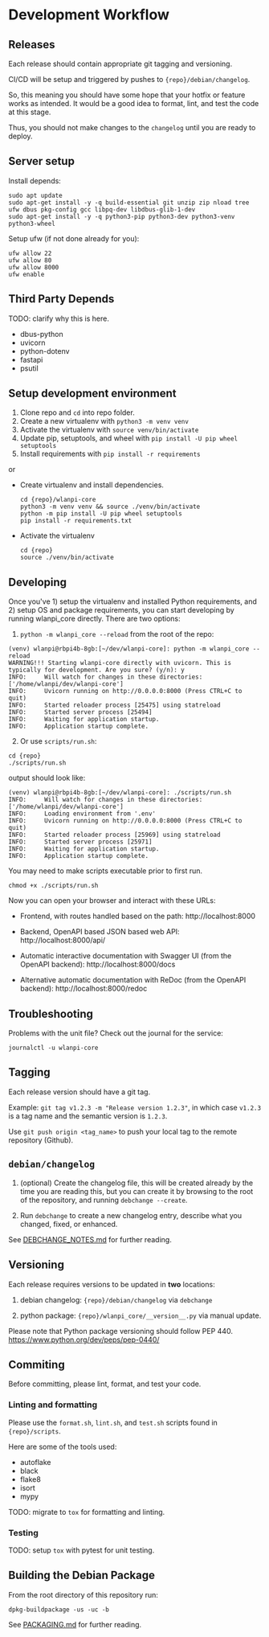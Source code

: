# Development Workflow

## Releases

Each release should contain appropriate git tagging and versioning.

CI/CD will be setup and triggered by pushes to `{repo}/debian/changelog`.

So, this meaning you should have some hope that your hotfix or feature works as intended. It would be a good idea to format, lint, and test the code at this stage.

Thus, you should not make changes to the `changelog` until you are ready to deploy.

## Server setup

Install depends:

```
sudo apt update 
sudo apt-get install -y -q build-essential git unzip zip nload tree ufw dbus pkg-config gcc libpq-dev libdbus-glib-1-dev
sudo apt-get install -y -q python3-pip python3-dev python3-venv python3-wheel
```

Setup ufw (if not done already for you):

```
ufw allow 22
ufw allow 80
ufw allow 8000
ufw enable
```

## Third Party Depends

TODO: clarify why this is here.

- dbus-python
- uvicorn 
- python-dotenv
- fastapi
- psutil

## Setup development environment

1. Clone repo and `cd` into repo folder.
2. Create a new virtualenv with `python3 -m venv venv`
3. Activate the virtualenv with `source venv/bin/activate`
4. Update pip, setuptools, and wheel with `pip install -U pip wheel setuptools`
5. Install requirements with `pip install -r requirements`

or

- Create virtualenv and install dependencies.

    ```
    cd {repo}/wlanpi-core
    python3 -m venv venv && source ./venv/bin/activate
    python -m pip install -U pip wheel setuptools
    pip install -r requirements.txt
    ```

- Activate the virtualenv

    ```
    cd {repo}
    source ./venv/bin/activate
    ```

## Developing

Once you've 1) setup the virtualenv and installed Python requirements, and 2) setup OS and package requirements, you can start developing by running wlanpi_core directly. There are two options:

1. `python -m wlanpi_core --reload` from the root of the repo:

```
(venv) wlanpi@rbpi4b-8gb:[~/dev/wlanpi-core]: python -m wlanpi_core --reload
WARNING!!! Starting wlanpi-core directly with uvicorn. This is typically for development. Are you sure? (y/n): y
INFO:     Will watch for changes in these directories: ['/home/wlanpi/dev/wlanpi-core']
INFO:     Uvicorn running on http://0.0.0.0:8000 (Press CTRL+C to quit)
INFO:     Started reloader process [25475] using statreload
INFO:     Started server process [25494]
INFO:     Waiting for application startup.
INFO:     Application startup complete.
```

2. Or use `scripts/run.sh`:

```
cd {repo}
./scripts/run.sh 
```

output should look like:

```
(venv) wlanpi@rbpi4b-8gb:[~/dev/wlanpi-core]: ./scripts/run.sh 
INFO:     Will watch for changes in these directories: ['/home/wlanpi/dev/wlanpi-core']
INFO:     Loading environment from '.env'
INFO:     Uvicorn running on http://0.0.0.0:8000 (Press CTRL+C to quit)
INFO:     Started reloader process [25969] using statreload
INFO:     Started server process [25971]
INFO:     Waiting for application startup.
INFO:     Application startup complete.
```

You may need to make scripts executable prior to first run.

```
chmod +x ./scripts/run.sh 
```

Now you can open your browser and interact with these URLs:

- Frontend, with routes handled based on the path: http://localhost:8000

- Backend, OpenAPI based JSON based web API: http://localhost:8000/api/

- Automatic interactive documentation with Swagger UI (from the OpenAPI backend): http://localhost:8000/docs

- Alternative automatic documentation with ReDoc (from the OpenAPI backend): http://localhost:8000/redoc

## Troubleshooting

Problems with the unit file? Check out the journal for the service:

```
journalctl -u wlanpi-core
```

## Tagging

Each release version should have a git tag.

Example: `git tag v1.2.3 -m "Release version 1.2.3"`, in which case `v1.2.3` is a tag name and the semantic version is `1.2.3`.

Use `git push origin <tag_name>` to push your local tag to the remote repository (Github).

## `debian/changelog`

1. (optional) Create the changelog file, this will be created already by the time you are reading this, but you can create it by browsing to the root of the repository, and running `debchange --create`.

2. Run `debchange` to create a new changelog entry, describe what you changed, fixed, or enhanced.

See [DEBCHANGE_NOTES.md](DEBCHANGE_NOTES.md) for further reading.

## Versioning

Each release requires versions to be updated in __two__ locations:

1. debian changelog: `{repo}/debian/changelog` via `debchange`

2. python package: `{repo}/wlanpi_core/__version__.py` via manual update.

Please note that Python package versioning should follow PEP 440. https://www.python.org/dev/peps/pep-0440/

## Commiting

Before committing, please lint, format, and test your code.

### Linting and formatting

Please use the `format.sh`, `lint.sh`, and `test.sh` scripts found in `{repo}/scripts`.

Here are some of the tools used:

- autoflake
- black
- flake8
- isort
- mypy

TODO: migrate to `tox` for formatting and linting.

### Testing

TODO: setup `tox` with pytest for unit testing.

## Building the Debian Package

From the root directory of this repository run:

```
dpkg-buildpackage -us -uc -b
```

See [PACKAGING.md](PACKAGING.md) for further reading.
